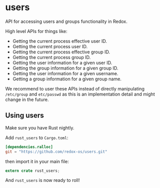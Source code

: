 # users

API for accessing users and groups functionality in Redox.

High level APIs for things like:

- Getting the current process effective user ID.
- Getting the current process user ID.
- Getting the current process effective group ID.
- Getting the current process group ID.
- Getting the user information for a given user ID.
- Getting the group information for a given group ID.
- Getting the user information for a given username.
- Getting a group information for a given group name.

We recommend to user these APIs instead of directly manipulating
`/etc/group` and `etc/passwd` as this is an implementation detail and
might change in the future.

## Using users

Make sure you have Rust nightly.

Add `rust_users` to `Cargo.toml`:

```toml
[dependencies.ralloc]
git = "https://github.com/redox-os/users.git"
```

then import it in your main file:

```rust
extern crate rust_users;
```

And `rust_users` is now ready to roll!
